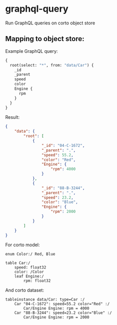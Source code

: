 # graphql-query
Run GraphQL queries on corto object store

## Mapping to object store:
Example GraphQL query:
```graphql
{
  root(select: "*", from: "data/Car") {
    _id
    _parent
    speed
    color
    Engine {
      rpm
    }
  }
}
```
Result:
```json
{
    "data": {
        "root": [
            {
                "_id": "04-C-1672",
                "_parent": ".",
                "speed": 55.2,
                "color": "Red",
                "Engine": {
                    "rpm": 4000
                }
            },
            {
                "_id": "88-B-3244",
                "_parent": ".",
                "speed": 23.2,
                "color": "Blue",
                "Engine": {
                    "rpm": 2000
                }
            }
        ]  
    }
}
```

For corto model:
```
enum Color:/ Red, Blue

table Car:/
    speed: float32
    color: /Color
    leaf Engine:/
        rpm: float32
```


And corto dataset:
```
tableinstance data/Car: type=Car :/
    Car "04-C-1672": speed=55.2 color="Red" :/
        Car/Engine Engine: rpm = 4000
    Car "88-B-3244": speed=23.2 color="Blue" :/
        Car/Engine Engine: rpm = 2000
```
